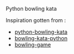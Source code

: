 Python bowling kata


Inspiration gotten from :
* [python-bowling-kata](https://github.com/mwilliamson/python-bowling-kata)
* [bowling-kata-python](https://github.com/tomelliff/bowling-kata-python)
* [bowling-game](https://gist.github.com/too/008c8dd69f68428cfdac)
